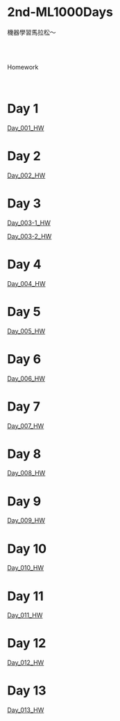# 2nd-ML1000Days

機器學習馬拉松～


</br>
</br>	


Homework

</br>	

# Day 1
[Day_001_HW](https://github.com/juidasci/2nd-ML100Days/blob/master/homework/Day_001_HW.ipynb)

# Day 2
[Day_002_HW](https://github.com/juidasci/2nd-ML100Days/blob/master/homework/Day_002_HW.ipynb)

# Day 3
[Day_003-1_HW](https://github.com/juidasci/2nd-ML100Days/blob/master/homework/Day_003-1_HW.ipynb)

[Day_003-2_HW](https://github.com/juidasci/2nd-ML100Days/blob/master/homework/Day_003-2_HW.ipynb)

# Day 4
[Day_004_HW](https://github.com/juidasci/2nd-ML100Days/blob/master/homework/Day_004_HW.ipynb)

# Day 5
[Day_005_HW](https://github.com/juidasci/2nd-ML100Days/blob/master/homework/Day_005_HW.ipynb)

# Day 6
[Day_006_HW](https://github.com/juidasci/2nd-ML100Days/blob/master/homework/Day_006_HW.ipynb)

# Day 7
[Day_007_HW](https://github.com/juidasci/2nd-ML100Days/blob/master/homework/Day_007_HW.ipynb)

# Day 8
[Day_008_HW](https://github.com/juidasci/2nd-ML100Days/blob/master/homework/Day_008_HW.ipynb)

# Day 9
[Day_009_HW](https://github.com/juidasci/2nd-ML100Days/blob/master/homework/Day_009_HW.ipynb)

# Day 10
[Day_010_HW](https://github.com/juidasci/2nd-ML100Days/blob/master/homework/Day_010_HW.ipynb)

# Day 11
[Day_011_HW](https://github.com/juidasci/2nd-ML100Days/blob/master/homework/Day_011_HW.ipynb)

# Day 12
[Day_012_HW](https://github.com/juidasci/2nd-ML100Days/blob/master/homework/Day_012_HW.ipynb)

# Day 13
[Day_013_HW](https://github.com/juidasci/2nd-ML100Days/blob/master/homework/Day_013_HW.ipynb)
